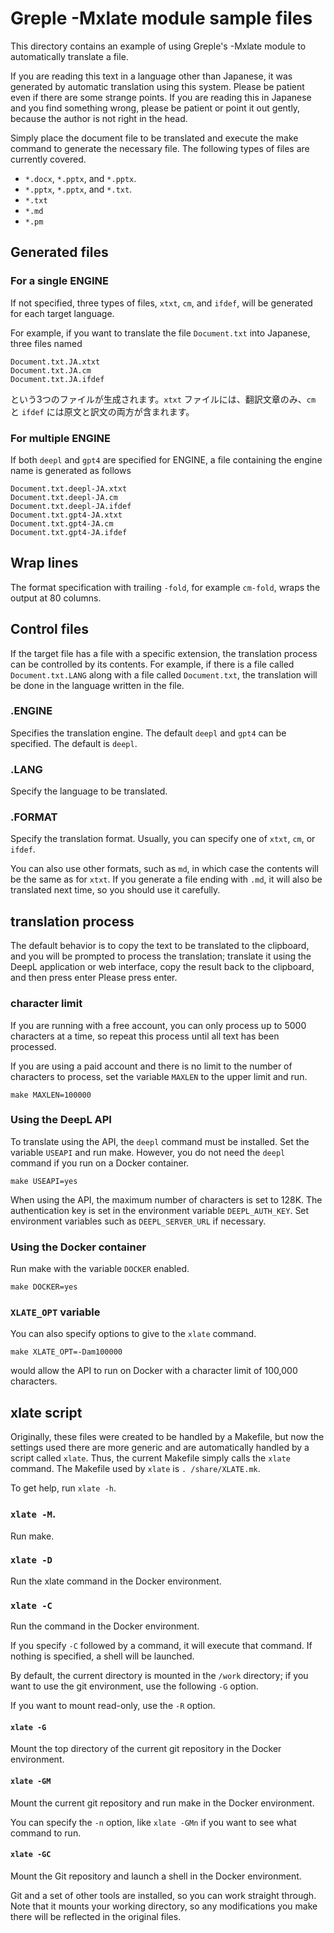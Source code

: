 # Greple -Mxlate module sample files

This directory contains an example of using Greple's -Mxlate module to automatically translate a file.

If you are reading this text in a language other than Japanese, it was generated by automatic translation using this system. Please be patient even if there are some strange points. If you are reading this in Japanese and you find something wrong, please be patient or point it out gently, because the author is not right in the head.

Simply place the document file to be translated and execute the make command to generate the necessary file. The following types of files are currently covered.

- `*.docx`, `*.pptx`, and `*.pptx`.
- `*.pptx`, `*.pptx`, and `*.txt`.
- `*.txt`
- `*.md`
- `*.pm`

## Generated files

### For a single ENGINE

If not specified, three types of files, `xtxt`, `cm`, and `ifdef`, will be generated for each target language.

For example, if you want to translate the file `Document.txt` into Japanese, three files named

    Document.txt.JA.xtxt
    Document.txt.JA.cm
    Document.txt.JA.ifdef

という3つのファイルが生成されます。`xtxt` ファイルには、翻訳文章のみ、`cm` と `ifdef` には原文と訳文の両方が含まれます。

### For multiple ENGINE

If both `deepl` and `gpt4` are specified for ENGINE, a file containing the engine name is generated as follows

    Document.txt.deepl-JA.xtxt
    Document.txt.deepl-JA.cm
    Document.txt.deepl-JA.ifdef
    Document.txt.gpt4-JA.xtxt
    Document.txt.gpt4-JA.cm
    Document.txt.gpt4-JA.ifdef

## Wrap lines

The format specification with trailing `-fold`, for example `cm-fold`, wraps the output at 80 columns.

## Control files

If the target file has a file with a specific extension, the translation process can be controlled by its contents. For example, if there is a file called `Document.txt.LANG` along with a file called `Document.txt`, the translation will be done in the language written in the file.

### .ENGINE

Specifies the translation engine. The default `deepl` and `gpt4` can be specified. The default is `deepl`.

### .LANG

Specify the language to be translated.

### .FORMAT

Specify the translation format. Usually, you can specify one of `xtxt`, `cm`, or `ifdef`.

You can also use other formats, such as `md`, in which case the contents will be the same as for `xtxt`. If you generate a file ending with `.md`, it will also be translated next time, so you should use it carefully.

## translation process

The default behavior is to copy the text to be translated to the clipboard, and you will be prompted to process the translation; translate it using the DeepL application or web interface, copy the result back to the clipboard, and then press enter Please press enter.

### character limit

If you are running with a free account, you can only process up to 5000 characters at a time, so repeat this process until all text has been processed.

If you are using a paid account and there is no limit to the number of characters to process, set the variable `MAXLEN` to the upper limit and run.

    make MAXLEN=100000

### Using the DeepL API

To translate using the API, the `deepl` command must be installed. Set the variable `USEAPI` and run make. However, you do not need the `deepl` command if you run on a Docker container.

    make USEAPI=yes

When using the API, the maximum number of characters is set to 128K. The authentication key is set in the environment variable `DEEPL_AUTH_KEY`. Set environment variables such as `DEEPL_SERVER_URL` if necessary.

### Using the Docker container

Run make with the variable `DOCKER` enabled.

    make DOCKER=yes

### `XLATE_OPT` variable

You can also specify options to give to the `xlate` command.

    make XLATE_OPT=-Dam100000

would allow the API to run on Docker with a character limit of 100,000 characters.

## xlate script

Originally, these files were created to be handled by a Makefile, but now the settings used there are more generic and are automatically handled by a script called `xlate`. Thus, the current Makefile simply calls the `xlate` command. The Makefile used by `xlate` is `. /share/XLATE.mk`.

To get help, run `xlate -h`.

### `xlate -M`.

Run make.

### `xlate -D`

Run the xlate command in the Docker environment.

### `xlate -C`

Run the command in the Docker environment.

If you specify `-C` followed by a command, it will execute that command. If nothing is specified, a shell will be launched.

By default, the current directory is mounted in the `/work` directory; if you want to use the git environment, use the following `-G` option.

If you want to mount read-only, use the `-R` option.

#### `xlate -G`

Mount the top directory of the current git repository in the Docker environment.

#### `xlate -GM`

Mount the current git repository and run make in the Docker environment.

You can specify the `-n` option, like `xlate -GMn` if you want to see what command to run.

#### `xlate -GC`

Mount the Git repository and launch a shell in the Docker environment.

Git and a set of other tools are installed, so you can work straight through. Note that it mounts your working directory, so any modifications you make there will be reflected in the original files.
